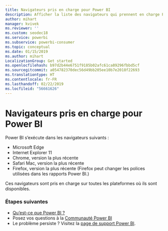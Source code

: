 ```yaml
---
title: Navigateurs pris en charge pour Power BI
description: Afficher la liste des navigateurs qui prennent en charge Power BI
author: mihart
manager: kvivek
ms.reviewer: ''
ms.custom: seodec18
ms.service: powerbi
ms.subservice: powerbi-consumer
ms.topic: conceptual
ms.date: 01/15/2019
ms.author: mihart
LocalizationGroup: Get started
ms.openlocfilehash: b97d2b44e6751f9185b02afc61ca89296fbbd5cf
ms.sourcegitcommit: a054782370dec56d49bb205ee10b7e2018f22693
ms.translationtype: HT
ms.contentlocale: fr-FR
ms.lasthandoff: 02/22/2019
ms.locfileid: "56661626"
---
```

# <a name="supported-browsers-for-power-bi"></a>Navigateurs pris en charge pour Power BI
Power BI s’exécute dans les navigateurs suivants :

* Microsoft Edge
* Internet Explorer 11
* Chrome, version la plus récente
* Safari Mac, version la plus récente
* Firefox, version la plus récente (Firefox peut changer les polices utilisées dans les rapports Power BI.)

Ces navigateurs sont pris en charge sur toutes les plateformes où ils sont disponibles.

### <a name="next-steps"></a>Étapes suivantes
* [Qu’est-ce que Power BI ?](../power-bi-overview.md)
* Posez vos questions à la [Communauté Power BI](http://community.powerbi.com/)
* Le problème persiste ? Visitez la [page de support Power BI](https://powerbi.microsoft.com/support/).


